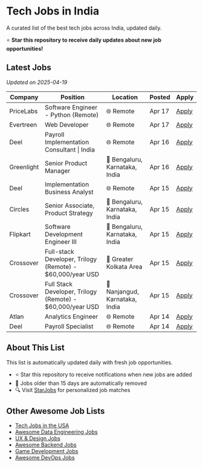 # Tech Jobs in India

A curated list of the best tech jobs across India, updated daily.

⭐ **Star this repository to receive daily updates about new job opportunities!**

## Latest Jobs

*Updated on 2025-04-19*

| Company | Position | Location | Posted | Apply |
| ------- | -------- | -------- | ------ | ------ |
| PriceLabs | Software Engineer - Python (Remote) | 🌐 Remote | Apr 17 | [Apply](https://starjobs.dev/jobs/06f271b7b0194e6aba16f9cf24836608?utm=github) |
| Evertreen | Web Developer | 🌐 Remote | Apr 17 | [Apply](https://starjobs.dev/jobs/21069310be0a42c69691e520e0b68b63?utm=github) |
| Deel | Payroll Implementation Consultant \| India | 🌐 Remote | Apr 16 | [Apply](https://starjobs.dev/jobs/c9d77b1c177e4483aaad1d3545fd87d8?utm=github) |
| Greenlight | Senior Product Manager | 📍 Bengaluru, Karnataka, India | Apr 16 | [Apply](https://starjobs.dev/jobs/80adc9fd6bc34950be88920d1e10a1b0?utm=github) |
| Deel | Implementation Business Analyst  | 🌐 Remote | Apr 15 | [Apply](https://starjobs.dev/jobs/c2e59e9c14014e0eabad8062ba7997a6?utm=github) |
| Circles | Senior Associate, Product Strategy | 📍 Bengaluru, Karnataka, India | Apr 15 | [Apply](https://starjobs.dev/jobs/70a8752b1797476d97af445e4d8b90bf?utm=github) |
| Flipkart | Software Development Engineer III | 📍 Bengaluru, Karnataka, India | Apr 15 | [Apply](https://starjobs.dev/jobs/3b923b0f9dd44ecab53e6bfbd15f5e66?utm=github) |
| Crossover | Full-stack Developer, Trilogy (Remote) - $60,000/year USD | 📍 Greater Kolkata Area | Apr 15 | [Apply](https://starjobs.dev/jobs/624423855d8547c3964170625a0a7158?utm=github) |
| Crossover | Full Stack Developer, Trilogy (Remote) - $60,000/year USD | 📍 Nanjangud, Karnataka, India | Apr 15 | [Apply](https://starjobs.dev/jobs/e938a2bd125e4c498fdb69135f9120d8?utm=github) |
| Atlan | Analytics Engineer | 🌐 Remote | Apr 14 | [Apply](https://starjobs.dev/jobs/94e6de0a90e94cb88e3300669d597f7e?utm=github) |
| Deel | Payroll Specialist | 🌐 Remote | Apr 14 | [Apply](https://starjobs.dev/jobs/c696f598e106408eb36269f4f4db0ee7?utm=github) |


## About This List

This list is automatically updated daily with fresh job opportunities.

* ⭐ Star this repository to receive notifications when new jobs are added
* 🔄 Jobs older than 15 days are automatically removed
* 🔍 Visit [StarJobs](https://starjobs.dev?utm=github) for personalized job matches

## Other Awesome Job Lists

* [Tech Jobs in the USA](https://github.com/bansalnagesh/tech-jobs-usa)
* [Awesome Data Engineering Jobs](https://github.com/bansalnagesh/awesome-data-jobs)
* [UX & Design Jobs](https://github.com/bansalnagesh/ux-design-jobs)
* [Awesome Backend Jobs](https://github.com/bansalnagesh/awesome-backend-jobs)
* [Game Development Jobs](https://github.com/bansalnagesh/game-development-jobs)
* [Awesome DevOps Jobs](https://github.com/bansalnagesh/awesome-devops-jobs)
